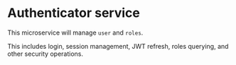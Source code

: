 # Authenticator service

This microservice will manage `user` and `roles`.

This includes login, session management, JWT refresh, roles querying, and other security operations.
